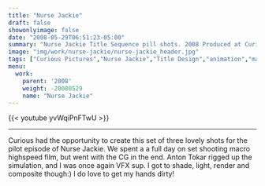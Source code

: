 ```yaml
---
title: "Nurse Jackie"
draft: false
showonlyimage: false
date: "2008-05-29T06:51:23-05:00"
summary: "Nurse Jackie Title Sequence pill shots. 2008 Produced at Curious Pictures"
image: "img/work/nurse-jackie/nurse-jackie_header.jpg"
tags: ["Curious Pictures","Nurse Jackie","Title Design","animation","maya","aftereffects"]
menu:
  work:
    parent: '2008'
    weight: -20080529
    name: "Nurse Jackie"
---
```


{{< youtube yvWqiPnFTwU >}}

---


Curious had the opportunity to create this set of three lovely shots for the pilot episode of Nurse Jackie. We spent a a full day on set shooting macro highspeed film, but went with the CG in the end. Anton Tokar rigged up the simulation, and I was once again VFX sup. I got to shade, light, render and composite though:) I do love to get my hands dirty!
